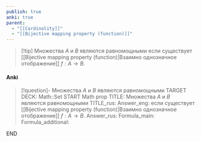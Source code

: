 ```yaml
---
publish: true
anki: true
parent:
  - "[[Cardinality]]"
  - "[[Bijective mapping property (function)]]"
---
```


> [!tip] Множества $A$ и $B$ являются равномощными
если существует [[Bijective mapping property (function)|Взаимно однозначное отображение]] $f : A \rightarrow B$.


#### Anki
> [!question]- Множества $A$ и $B$ являются равномощными
TARGET DECK: Math::Set
START
Math prop
TITLE: Множества $A$ и $B$ являются равномощными
TITLE_rus: 
Answer_eng: если существует [[Bijective mapping property (function)|Взаимно однозначное отображение]] $f : A \rightarrow B$.
Answer_rus: 
Formula_main: 
Formula_additional:
<!--ID: 1705495275911-->
END